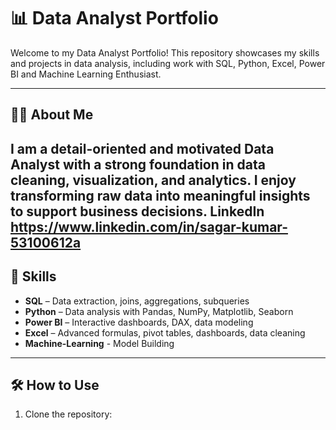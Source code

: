 # 📊 Data Analyst Portfolio

Welcome to my Data Analyst Portfolio! This repository showcases my skills and projects in data analysis, including work with SQL, Python, Excel, Power BI and Machine Learning Enthusiast.

---

## 🧑‍💼 About Me

I am a detail-oriented and motivated Data Analyst with a strong foundation in data cleaning, visualization, and analytics. I enjoy transforming raw data into meaningful insights to support business decisions.
LinkedIn https://www.linkedin.com/in/sagar-kumar-53100612a
---

## 🚀 Skills

- **SQL** – Data extraction, joins, aggregations, subqueries  
- **Python** – Data analysis with Pandas, NumPy, Matplotlib, Seaborn  
- **Power BI** – Interactive dashboards, DAX, data modeling  
- **Excel** – Advanced formulas, pivot tables, dashboards, data cleaning  
- **Machine-Learning** - Model Building
---

## 🛠️ How to Use

1. Clone the repository:


<!--
**sagarverma40/sagarverma40** is a ✨ _special_ ✨ repository because its `README.md` (this file) appears on your GitHub profile.

Here are some ideas to get you started:

- 🔭 I’m currently working on ...
- 🌱 I’m currently learning ...
- 👯 I’m looking to collaborate on ...
- 🤔 I’m looking for help with ...
- 💬 Ask me about ...
- 📫 How to reach me: ...
- 😄 Pronouns: ...
- ⚡ Fun fact: ...
-->
